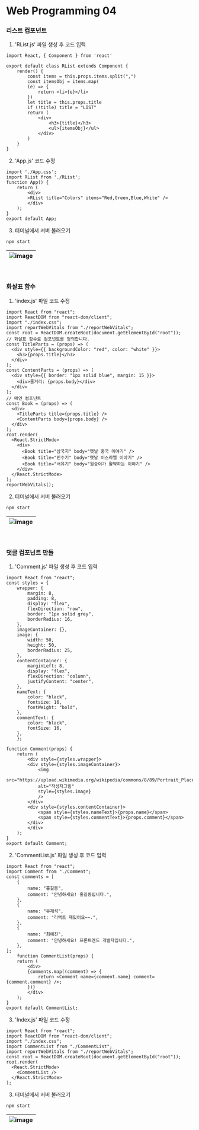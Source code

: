 # Web Programming 04

### 리스트 컴포넌트

1. 'RList.js' 파일 생성 후 코드 입력
```
import React, { Component } from 'react'

export default class RList extends Component {
    render() {
        const items = this.props.items.split(",")
        const itemsObj = items.map(
        (e) => {
            return <li>{e}</li>
        })
        let title = this.props.title
        if (!title) title = "LIST"
        return (
            <div>
                <h3>{title}</h3>
                <ul>{itemsObj}</ul>
            </div>
        )
    }
}
```

2. 'App.js' 코드 수정
```
import './App.css';
import RList from './RList';
function App() {
    return (
        <div>
        <RList title="Colors" items="Red,Green,Blue,White" />
        </div>
    );
}
export default App;
```

3. 터미널에서 서버 불러오기
```
npm start
```

![image](https://github.com/Gnyo/React/assets/102850495/e56a3496-7b8b-4e69-9d16-933a38b0e804) |
---|

<br>

### 화살표 함수

1. 'index.js' 파일 코드 수정
```
import React from "react";
import ReactDOM from "react-dom/client";
import "./index.css";
import reportWebVitals from "./reportWebVitals";
const root = ReactDOM.createRoot(document.getElementById("root"));
// 화살표 함수로 컴포넌트를 정의합니다.
const TitleParts = (props) => (
  <div style={{ backgroundColor: "red", color: "white" }}>
    <h3>{props.title}</h3>
  </div>
);
const ContentParts = (props) => (
  <div style={{ border: "1px solid blue", margin: 15 }}>
    <div>줄거리: {props.body}</div>
  </div>
);
// 메인 컴포넌트
const Book = (props) => (
  <div>
    <TitleParts title={props.title} />
    <ContentParts body={props.body} />
  </div>
);
root.render(
  <React.StrictMode>
    <div>
      <Book title="삼국지" body="옛날 중국 이야기" />
      <Book title="민수기" body="옛날 이스라엘 이야기" />
      <Book title="서유기" body="원숭이가 활약하는 이야기" />
    </div>
  </React.StrictMode>
);
reportWebVitals();
```

2. 터미널에서 서버 불러오기
```
npm start
```

![image](https://github.com/Gnyo/React/assets/102850495/5c986281-e8e0-4787-8e68-0a840723048e) |
---|

<br>


### 댓글 컴포넌트 만들

1. 'Comment.js' 파일 생성 후 코드 입력
```
import React from "react";
const styles = {
    wrapper: {
        margin: 8,
        padding: 8,
        display: "flex",
        flexDirection: "row",
        border: "1px solid grey",
        borderRadius: 16,
    },
    imageContainer: {},
    image: {
        width: 50,
        height: 50,
        borderRadius: 25,
    },
    contentContainer: {
        marginLeft: 8,
        display: "flex",
        flexDirection: "column",
        justifyContent: "center",
    },
    nameText: {
        color: "black",
        fontsize: 16,
        fontWeight: "bold",
    },
    commentText: {
        color: "black",
        fontSize: 16,
    },
    };

function Comment(props) {
    return (
        <div style={styles.wrapper}>
        <div style={styles.imageContainer}>
            <img
            src="https://upload.wikimedia.org/wikipedia/commons/8/89/Portrait_Placeholder.png"
            alt="작성자그림"
            style={styles.image}
            />
        </div>
        <div style={styles.contentContainer}>
            <span style={styles.nameText}>{props.name}</span>
            <span style={styles.commentText}>{props.comment}</span>
        </div>
        </div>
    );
}
export default Comment;
```

2. 'CommentList.js' 파일 생성 후 코드 입력
```
import React from "react";
import Comment from "./Comment";
const comments = [
    {
        name: "홍길동",
        comment: "안녕하세요! 홍길동입니다.",
    },
    {
        name: "유재석",
        comment: "리액트 재밌어요~~.",
    },
    {
        name: "최예진",
        comment: "안녕하세요! 프론트엔드 개발자입니다.",
    },
];
    function CommentList(props) {
    return (
        <div>
        {comments.map((comment) => {
            return <Comment name={comment.name} comment={comment.comment} />;
        })}
        </div>
    );
}
export default CommentList;
```

3. 'Index.js' 파일 코드 수정
```
import React from "react";
import ReactDOM from "react-dom/client";
import "./index.css";
import CommentList from "./CommentList";
import reportWebVitals from "./reportWebVitals";
const root = ReactDOM.createRoot(document.getElementById("root"));
root.render(
  <React.StrictMode>
    <CommentList />
  </React.StrictMode>
);
```

3. 터미널에서 서버 불러오기
```
npm start
```

![image](https://github.com/Gnyo/React/assets/102850495/7ff519c3-8caa-4ff3-9b47-bd8d0f366b78) |
---| 

<br>
